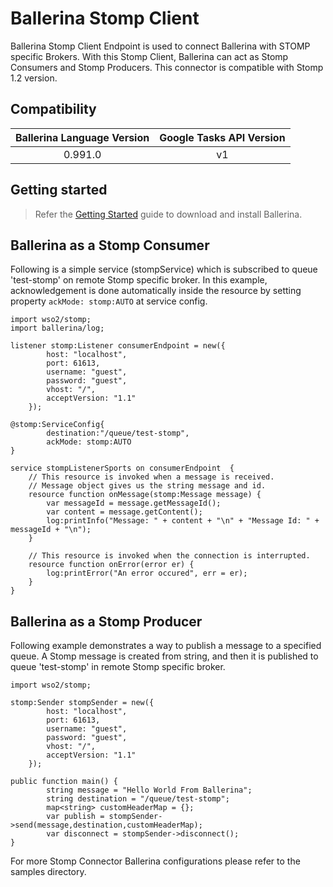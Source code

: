 
# **Ballerina Stomp Client**

Ballerina Stomp Client Endpoint is used to connect Ballerina with STOMP specific Brokers. With this Stomp Client, Ballerina can act as Stomp Consumers and Stomp Producers.
This connector is compatible with Stomp 1.2 version.


## Compatibility

| Ballerina Language Version  | Google Tasks API Version |
|:---------------------------:|:------------------------:|
| 0.991.0                     | v1                       |

## Getting started

> Refer the [Getting Started](https://ballerina.io/learn/getting-started/) guide to download and install Ballerina.

## Ballerina as a Stomp Consumer

Following is a simple service (stompService) which is subscribed to queue 'test-stomp' on remote Stomp specific broker. In this example, acknowledgement is done automatically inside the resource by setting property `ackMode: stomp:AUTO` at service config.

```ballerina
import wso2/stomp;
import ballerina/log;

listener stomp:Listener consumerEndpoint = new({
        host: "localhost",
        port: 61613,
        username: "guest",
        password: "guest",
        vhost: "/",
        acceptVersion: "1.1"
    });

@stomp:ServiceConfig{
        destination:"/queue/test-stomp",
        ackMode: stomp:AUTO
}

service stompListenerSports on consumerEndpoint  {
    // This resource is invoked when a message is received.
    // Message object gives us the string message and id.
    resource function onMessage(stomp:Message message) {
        var messageId = message.getMessageId();
        var content = message.getContent();
        log:printInfo("Message: " + content + "\n" + "Message Id: " + messageId + "\n");
    }

    // This resource is invoked when the connection is interrupted.
    resource function onError(error er) {
        log:printError("An error occured", err = er);
    }
}
````

## Ballerina as a Stomp Producer

Following example demonstrates a way to publish a message to a specified queue. A Stomp message is created from string, and then it is published to queue 'test-stomp' in remote Stomp specific broker.

```ballerina
import wso2/stomp;

stomp:Sender stompSender = new({
        host: "localhost",
        port: 61613,
        username: "guest",
        password: "guest",
        vhost: "/",
        acceptVersion: "1.1"
    });

public function main() {
        string message = "Hello World From Ballerina";
        string destination = "/queue/test-stomp";
        map<string> customHeaderMap = {};
        var publish = stompSender->send(message,destination,customHeaderMap);
        var disconnect = stompSender->disconnect();
}
````

For more Stomp Connector Ballerina configurations please refer to the samples directory.
